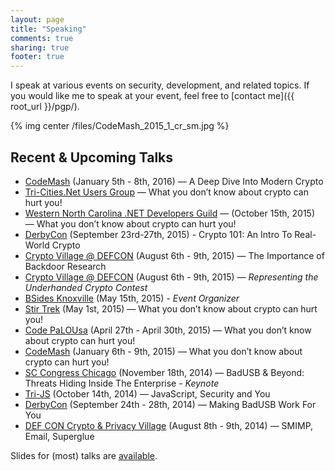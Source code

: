 ```yaml
---
layout: page
title: "Speaking"
comments: true
sharing: true
footer: true
---
```


I speak at various events on security, development, and related topics. If you would like me to speak at your event, feel free to [contact me]({{ root_url }}/pgp/).

{% img center /files/CodeMash_2015_1_cr_sm.jpg %}

## Recent & Upcoming Talks

* [CodeMash](http://www.codemash.org/) (January 5th - 8th, 2016) — A Deep Dive Into Modern Crypto
* [Tri-Cities.Net Users Group](http://www.tricitiesug.net/) — What you don’t know about crypto can hurt you!
* [Western North Carolina .NET Developers Guild](http://wncdotnet.com/) — (October 15th, 2015) — What you don’t know about crypto can hurt you!
* [DerbyCon](https://www.derbycon.com/) (September 23rd-27th, 2015) - Crypto 101: An Intro To Real-World Crypto
* [Crypto Village @ DEFCON](https://cryptovillage.org/) (August 6th - 9th, 2015) — The Importance of Backdoor Research
* [Crypto Village @ DEFCON](https://cryptovillage.org/) (August 6th - 9th, 2015) — *Representing the Underhanded Crypto Contest*
* [BSides Knoxville](https://bsidesknoxville.com/) (May 15th, 2015) - *Event Organizer*
* [Stir Trek](http://stirtrek.com/) (May 1st, 2015) — What you don’t know about crypto can hurt you!
* [Code PaLOUsa](http://www.codepalousa.com/) (April 27th - April 30th, 2015) — What you don’t know about crypto can hurt you!
* [CodeMash](http://www.codemash.org/) (January 6th - 9th, 2015) — What you don’t know about crypto can hurt you!
* [SC Congress Chicago](http://www.sccongress.com/chicago/) (November 18th, 2014) — BadUSB & Beyond: Threats Hiding Inside The Enterprise - *Keynote*
* [Tri-JS](http://www.meetup.com/Tri-JS/) (October 14th, 2014) — JavaScript, Security and You
* [DerbyCon](https://www.derbycon.com/) (September 24th - 28th, 2014) — Making BadUSB Work For You
* [DEF CON Crypto & Privacy Village](https://cryptovillage.org/) (August 8th - 9th, 2014) — SMIMP, Email, Superglue

Slides for (most) talks are [available](http://www.slideshare.net/adam_caudill).

